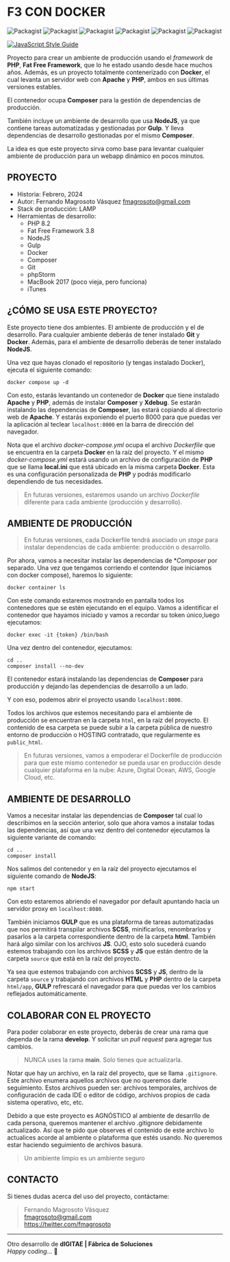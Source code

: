 # F3 CON DOCKER

![Packagist](https://img.shields.io/badge/Stack-Lamp-yellowgreen.svg)
![Packagist](https://img.shields.io/badge/Composer-True-red.svg)
![Packagist](https://img.shields.io/badge/NodeJS-True-red.svg)
![Packagist](https://img.shields.io/badge/Docker-True-red.svg)
![Packagist](https://img.shields.io/badge/License-MIT-lightgrey.svg)
![Packagist](https://img.shields.io/badge/Estabilidad-Beta-blue.svg)

[![JavaScript Style Guide](https://cdn.rawgit.com/standard/standard/master/badge.svg)](https://github.com/standard/standard)

Proyecto para crear un ambiente de producción usando el *framework* de **PHP**, **Fat Free Framework**, que lo he estado usando desde hace muchos años. Además, es un proyecto totalmente contenerizado con **Docker**, el cual levanta un servidor web con **Apache** y **PHP**, ambos en sus últimas versiones estables.

El contenedor ocupa **Composer** para la gestión de dependencias de producción.

También incluye un ambiente de desarrollo que usa **NodeJS**, ya que contiene tareas automatizadas y gestionadas por **Gulp**. Y lleva dependencias de desarrollo gestionadas por el mismo **Composer**.

La idea es que este proyecto sirva como base para levantar cualquier ambiente de producción para un webapp dinámico en pocos minutos.

## PROYECTO

* Historia: Febrero, 2024
* Autor: Fernando Magrosoto Vásquez <fmagrosoto@gmail.com>
* Stack de producción: LAMP
* Herramientas de desarrollo:
  * PHP 8.2
  * Fat Free Framework 3.8
  * NodeJS
  * Gulp
  * Docker
  * Composer
  * Git
  * phpStorm
  * MacBook 2017 (poco vieja, pero funciona)
  * iTunes

## ¿CÓMO SE USA ESTE PROYECTO?

Este proyecto tiene dos ambientes. El ambiente de producción y el de desarrollo. Para cualquier ambiente deberás de tener instalado **Git** y **Docker**. Además, para el ambiente de desarrollo deberás de tener instalado **NodeJS**.

Una vez que hayas clonado el repositorio (y tengas instalado Docker), ejecuta el siguiente comando:

```shell
docker compose up -d
```

Con esto, estarás levantando un contenedor de **Docker** que tiene instalado **Apache** y **PHP**, además de instalar **Composer** y **Xdebug**. Se estarán instalando las dependencias de **Composer**, las estará copiando al directorio web de **Apache**. Y estarás exponiendo el puerto 8000 para que puedas ver la aplicación al teclear ```localhost:8000``` en la barra de dirección del navegador.

Nota que el archivo *docker-compose.yml* ocupa el archivo *Dockerfile* que se encuentra en la carpeta **Docker** en la raíz del proyecto. Y el mismo *docker-compose.yml* estará usando un archivo de configuración de **PHP** que se llama **local.ini** que está ubicado en la misma carpeta **Docker**. Esta es una configuración personalizada de **PHP** y podrás modificarlo dependiendo de tus necesidades.

> En futuras versiones, estaremos usando un archivo *Dockerfile* diferente para cada ambiente (producción y desarrollo).

## AMBIENTE DE PRODUCCIÓN

> En futuras versiones, cada Dockerfile tendrá asociado un *stage* para instalar dependencias de cada ambiente: producción o desarrollo.

Por ahora, vamos a necesitar instalar las dependencias de **Composer* por separado. Una vez que tengamos corriendo el contendor (que iniciamos con docker compose), haremos lo siguiente:

```shell
docker container ls
```

Con este comando estaremos mostrando en pantalla todos los contenedores que se estén ejecutando en el equipo. Vamos a identificar el contenedor que hayamos iniciado y vamos a recordar su token único,luego ejecutamos:

```shell
docker exec -it {token} /bin/bash
```

Una vez dentro del contenedor, ejecutamos:
```shell
cd ..
composer install --no-dev
```
El contenedor estará instalando las dependencias de **Composer** para producción y dejando las dependencias de desarrollo a un lado.

Y con eso, podemos abrir el proyecto usando ```localhost:8000```.

Todos los archivos que estemos necesitando para el ambiente de producción se encuentran en la carpeta ```html```, en la raíz del proyecto. El contenido de esa carpeta se puede subir a la carpeta pública de nuestro entorno de producción o HOSTING contratado, que regularmente es ```public_html```.

> En futuras versiones, vamos a empoderar el Dockerfile de producción para que este mismo contenedor se pueda usar en producción desde cualquier plataforma en la nube: Azure, Digital Ocean, AWS, Google Cloud, etc.

## AMBIENTE DE DESARROLLO

Vamos a necesitar instalar las dependencias de **Composer** tal cual lo describimos en la sección anterior, solo que ahora vamos a instalar todas las dependencias, así que una vez dentro del contenedor ejecutamos la siguiente variante de comando:

```shell
cd ..
composer install
```

Nos salimos del contenedor y en la raíz del proyecto ejecutamos el siguiente comando de **NodeJS**:

```shell
npm start
```

Con esto estaremos abriendo el navegador por default apuntando hacia un servidor proxy en ```localhost:8080```.

También iniciamos **GULP** que es una plataforma de tareas automatizadas que nos permitirá transpilar archivos **SCSS**, minificarlos, renombrarlos y pasarlos a la carpeta correspondiente dentro de la carpeta **html**. También hará algo similar con los archivos **JS**. OJO, esto solo sucederá cuando estemos trabajando con los archivos **SCSS** y **JS** que están dentro de la carpeta ```source``` que está en la raíz del proyecto.

Ya sea que estemos trabajando con archivos **SCSS** y **JS**, dentro de la carpeta ```source``` y trabajando con archivos **HTML** y **PHP** dentro de la carpeta ```html/app```, **GULP** refrescará el navegador para que puedas ver los cambios reflejados automáticamente.

## COLABORAR CON EL PROYECTO

Para poder colaborar en este proyecto, deberás de crear una rama que dependa de la rama **develop**. Y solicitar un *pull request* para agregar tus cambios.

> NUNCA uses la rama **main**. Solo tienes que actualizarla.

Notar que hay un archivo, en la raíz del proyecto, que se llama ```.gitignore```. Este archivo enumera aquellos archivos que no queremos darle seguimiento. Estos archivos pueden ser: archivos temporales, archivos de configuración de cada IDE o editor de código, archivos propios de cada sistema operativo, etc, etc.

Debido a que este proyecto es AGNÓSTICO al ambiente de desarrllo de cada persona, queremos mantener el archivo .gitignore debidamente actualizado. Así que te pido que observes el contenido de este archivo lo actualices acorde al ambiente o plataforma que estés usando. No queremos estar haciendo seguimiento de archivos basura.

> Un ambiente limpio es un ambiente seguro


## CONTACTO

Si tienes dudas acerca del uso del proyecto, contáctame:

> Fernando Magrosoto Vásquez  
> fmagrosoto@gmail.com  
> https://twitter.com/fmagrosoto

***

Otro desarrollo de **dIGITAE | Fábrica de Soluciones**  
*Happy coding*... 🍺
